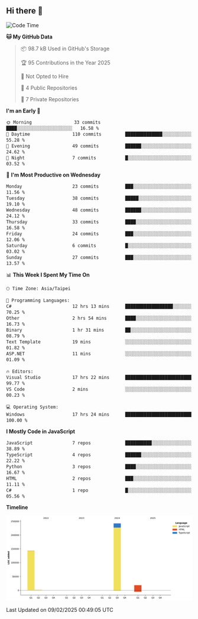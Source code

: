 ## Hi there 👋

<!--
**Latisha19/Latisha19** is a ✨ _special_ ✨ repository because its `README.md` (this file) appears on your GitHub profile.

Here are some ideas to get you started:

- 🔭 I’m currently working on ...
- 🌱 I’m currently learning ...
- 👯 I’m looking to collaborate on ...
- 🤔 I’m looking for help with ...
- 💬 Ask me about ...
- 📫 How to reach me: ...
- 😄 Pronouns: ...
- ⚡ Fun fact: ...
-->

<!--START_SECTION:waka-->
![Code Time](http://img.shields.io/badge/Code%20Time-1%2C350%20hrs%2039%20mins-blue)

**🐱 My GitHub Data** 

> 📦 98.7 kB Used in GitHub's Storage 
 > 
> 🏆 95 Contributions in the Year 2025
 > 
> 🚫 Not Opted to Hire
 > 
> 📜 4 Public Repositories 
 > 
> 🔑 7 Private Repositories 
 > 
**I'm an Early 🐤** 

```text
🌞 Morning                33 commits          ████░░░░░░░░░░░░░░░░░░░░░   16.58 % 
🌆 Daytime                110 commits         ██████████████░░░░░░░░░░░   55.28 % 
🌃 Evening                49 commits          ██████░░░░░░░░░░░░░░░░░░░   24.62 % 
🌙 Night                  7 commits           █░░░░░░░░░░░░░░░░░░░░░░░░   03.52 % 
```
📅 **I'm Most Productive on Wednesday** 

```text
Monday                   23 commits          ███░░░░░░░░░░░░░░░░░░░░░░   11.56 % 
Tuesday                  38 commits          █████░░░░░░░░░░░░░░░░░░░░   19.10 % 
Wednesday                48 commits          ██████░░░░░░░░░░░░░░░░░░░   24.12 % 
Thursday                 33 commits          ████░░░░░░░░░░░░░░░░░░░░░   16.58 % 
Friday                   24 commits          ███░░░░░░░░░░░░░░░░░░░░░░   12.06 % 
Saturday                 6 commits           █░░░░░░░░░░░░░░░░░░░░░░░░   03.02 % 
Sunday                   27 commits          ███░░░░░░░░░░░░░░░░░░░░░░   13.57 % 
```


📊 **This Week I Spent My Time On** 

```text
🕑︎ Time Zone: Asia/Taipei

💬 Programming Languages: 
C#                       12 hrs 13 mins      ██████████████████░░░░░░░   70.25 % 
Other                    2 hrs 54 mins       ████░░░░░░░░░░░░░░░░░░░░░   16.73 % 
Binary                   1 hr 31 mins        ██░░░░░░░░░░░░░░░░░░░░░░░   08.79 % 
Text Template            19 mins             ░░░░░░░░░░░░░░░░░░░░░░░░░   01.82 % 
ASP.NET                  11 mins             ░░░░░░░░░░░░░░░░░░░░░░░░░   01.09 % 

🔥 Editors: 
Visual Studio            17 hrs 22 mins      █████████████████████████   99.77 % 
VS Code                  2 mins              ░░░░░░░░░░░░░░░░░░░░░░░░░   00.23 % 

💻 Operating System: 
Windows                  17 hrs 24 mins      █████████████████████████   100.00 % 
```

**I Mostly Code in JavaScript** 

```text
JavaScript               7 repos             ██████████░░░░░░░░░░░░░░░   38.89 % 
TypeScript               4 repos             ██████░░░░░░░░░░░░░░░░░░░   22.22 % 
Python                   3 repos             ████░░░░░░░░░░░░░░░░░░░░░   16.67 % 
HTML                     2 repos             ███░░░░░░░░░░░░░░░░░░░░░░   11.11 % 
C#                       1 repo              █░░░░░░░░░░░░░░░░░░░░░░░░   05.56 % 
```



**Timeline**

![Lines of Code chart](https://raw.githubusercontent.com/Latisha19/Latisha19/main/assets/bar_graph.png)


 Last Updated on 09/02/2025 00:49:05 UTC
<!--END_SECTION:waka-->
